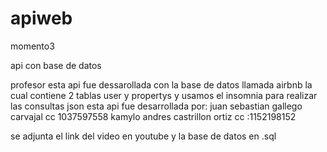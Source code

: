 # apiweb
momento3


api con base de datos 

profesor esta api fue dessarollada con la base de datos llamada airbnb la cual contiene 2 tablas user y propertys y usamos el insomnia para realizar las consultas json
esta api fue desarrollada por:
juan sebastian gallego carvajal cc 1037597558 
kamylo andres castrillon ortiz cc :1152198152

se adjunta el link del video en youtube y la base de datos en .sql
